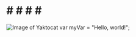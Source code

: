 # # # # # # 
![Image of Yaktocat](https://octodex.github.com/images/yaktocat.png)
var myVar = "Hello, world!";

